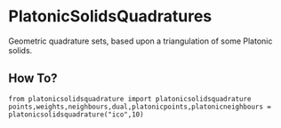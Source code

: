 # PlatonicSolidsQuadratures
Geometric quadrature sets, based upon a triangulation of some Platonic solids.

## How To?
```
from platonicsolidsquadrature import platonicsolidsquadrature
points,weights,neighbours,dual,platonicpoints,platonicneighbours = platonicsolidsquadrature("ico",10)
```
